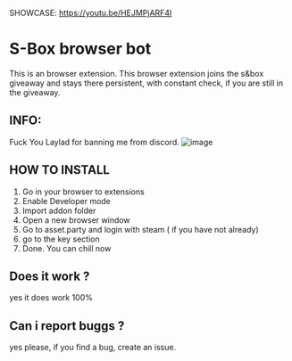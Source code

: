 SHOWCASE: https://youtu.be/HEJMPjARF4I

# S-Box  browser bot

This is an browser extension. This browser extension joins the s&box giveaway and stays there persistent, with constant check, if you are still in the giveaway.

## INFO:
Fuck You Laylad for banning me from discord.
![image](https://user-images.githubusercontent.com/104702058/201493200-8b50fdef-5e4f-4403-bcda-ed2d607d3fe6.png)


## HOW TO INSTALL
1. Go in your browser to extensions
2.  Enable Developer mode
3. Import addon folder
4. Open a new browser window
5. Go to asset.party and login with steam ( if you have not already)
6. go to the key section
7. Done. You can chill now

## Does it work ?

yes it does work 100%

## Can i report buggs ? 

yes please, if you find a bug, create an issue.
```
